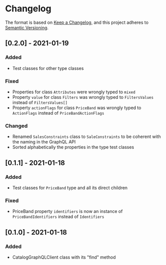 # Changelog

The format is based on [Keep a Changelog](https://keepachangelog.com/en/1.0.0/),
and this project adheres to [Semantic Versioning](https://semver.org/spec/v2.0.0.html).

## [0.2.0] - 2021-01-19
### Added
- Test classes for other type classes

### Fixed
- Properties for class ```Attributes``` were wrongly typed to ```mixed```
- Property ```value``` for class ```Filters``` was wrongly typed to ```FiltersValues``` instead of ```FiltersValues[]```
- Property ```actionFlags``` for class ```PriceBand``` was wrongly typed to ```ActionFlags``` instead of ```PriceBandActionFlags```

### Changed
- Renamed ```SalesConstraints``` class to ```SaleConstraints``` to be coherent with the naming in the GraphQL API
- Sorted alphabetically the properties in the type test classes

## [0.1.1] - 2021-01-18
### Added
- Test classes for ```PriceBand``` type and all its direct children

### Fixed
- PriceBand property ```identifiers``` is now an instance of ```PriceBandIdentifiers``` instead of ```Identifiers```

## [0.1.0] - 2021-01-18
### Added
- CatalogGraphQLClient class with its "find" method
